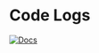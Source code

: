 # Code Logs

[![Docs](https://github.com/code-logs/code-logs.github.io/actions/workflows/docs.yml/badge.svg)](https://github.com/code-logs/code-logs.github.io/actions/workflows/docs.yml)
